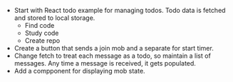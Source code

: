 - Start with React todo example for managing todos. Todo data is fetched and stored to local storage.
  - Find code
  - Study code
  - Create repo
- Create a button that sends a join mob and a separate for start timer.
- Change fetch to treat each message as a todo, so maintain a list of messages. Any time a message is received, it gets populated.
- Add a compponent for displaying mob state.
